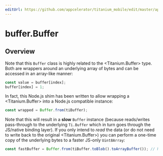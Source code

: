 ```yaml
---
editUrl: https://github.com/appcelerator/titanium_mobile/edit/master/apidoc/NodeJS/buffer.yml
---
```

# buffer.Buffer

<TypeHeader/>

## Overview

Note that this `Buffer` class is highly related to the <Titanium.Buffer> type. Both are wrappers around an underlying array of bytes and can be accessed in an array-like manner:

``` javascript
const value = buffer[index];
buffer[index] = 1;
```

In fact, this Node.js shim has been written to allow wrapping a <Titanium.Buffer> into a Node.js compatible instance:

``` javascript
const wrapped = Buffer.from(tiBuffer);
```

Note that this will result in a **slow** `Buffer` instance (because reads/writes pass-through to the underlying
`Ti.Buffer` which in turn goes through the JS/native binding layer). If you only intend to *read* the data
(or do not need to write back to the original <Titanium.Buffer>) you can perform a one-time copy
of the underlying bytes to a faster JS-only `Uint8Array`:

```javascript
const fastBuffer = Buffer.from(tiBuffer.toBlob().toArrayBuffer()); // here we're converting from Blob to Ti.Buffer to ArrayBuffer and the shim wraps that copy
```

<ApiDocs/>
